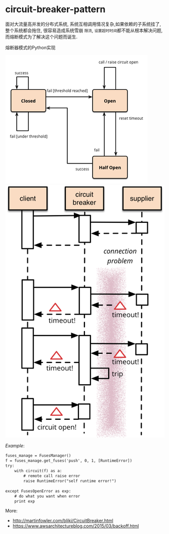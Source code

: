 # circuit-breaker-pattern

面对大流量高并发的分布式系统, 系统互相调用情况复杂,如果依赖的子系统挂了,整个系统都会拖住, 很容易造成系统雪崩
`限流`, `设置超时时间`都不能从根本解决问题, 而熔断模式为了解决这个问题而诞生.

熔断器模式的Python实现


![熔断模式](./state.png)
![熔断模式](./sketch.png)


*Example*:

```
fuses_manage = FusesManager()
f = fuses_manage.get_fuses('push', 0, 1, [RuntimeError])
try:
    with circuit(f) as a:
        # remote call raise error
        raise RuntimeError("self runtime error!")

except FusesOpenError as exp:
    # do what you want when error
    print exp
```


More:
* http://martinfowler.com/bliki/CircuitBreaker.html
* https://www.awsarchitectureblog.com/2015/03/backoff.html
